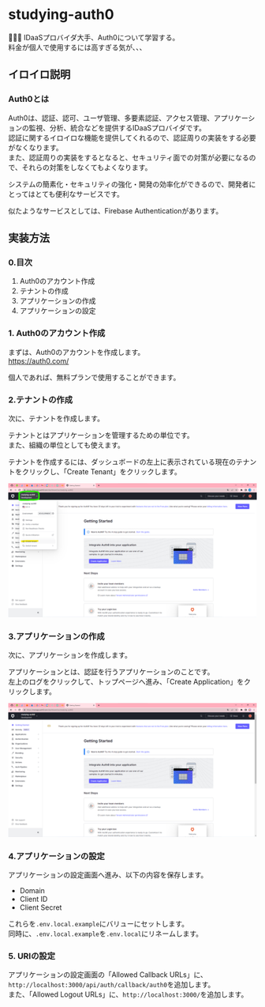# studying-auth0

🔏🔏🔏 IDaaSプロバイダ大手、Auth0について学習する。  
料金が個人で使用するには高すぎる気が、、、  

## イロイロ説明

### Auth0とは

Auth0は、認証、認可、ユーザ管理、多要素認証、アクセス管理、アプリケーションの監視、分析、統合などを提供するIDaaSプロバイダです。  
認証に関するイロイロな機能を提供してくれるので、認証周りの実装をする必要がなくなります。  
また、認証周りの実装をするとなると、セキュリティ面での対策が必要になるので、それらの対策をしなくてもよくなります。  

システムの簡素化・セキュリティの強化・開発の効率化ができるので、開発者にとってはとても便利なサービスです。  

似たようなサービスとしては、Firebase Authenticationがあります。  

## 実装方法

### 0.目次

1. Auth0のアカウント作成
2. テナントの作成
3. アプリケーションの作成
4. アプリケーションの設定

### 1. Auth0のアカウント作成

まずは、Auth0のアカウントを作成します。  
<https://auth0.com/>  

個人であれば、無料プランで使用することができます。  

### 2.テナントの作成

次に、テナントを作成します。  

テナントとはアプリケーションを管理するための単位です。  
また、組織の単位としても使えます。  

テナントを作成するには、ダッシュボードの左上に表示されている現在のテナントをクリックし、「Create Tenant」をクリックします。  

![テナントの作成](.development/img/crate-tenant.png)  

### 3.アプリケーションの作成

次に、アプリケーションを作成します。  

アプリケーションとは、認証を行うアプリケーションのことです。  
左上のログをクリックして、トップページへ進み、「Create Application」をクリックします。  

![アプリケーションの作成](.development/img/create-app.png)  

### 4.アプリケーションの設定

アプリケーションの設定画面へ進み、以下の内容を保存します。  

- Domain
- Client ID
- Client Secret

これらを`.env.local.example`にバリューにセットします。  
同時に、`.env.local.example`を`.env.local`にリネームします。  

### 5. URIの設定

アプリケーションの設定画面の「Allowed Callback URLs」に、`http://localhost:3000/api/auth/callback/auth0`を追加します。  
また、「Allowed Logout URLs」に、`http://localhost:3000/`を追加します。  
